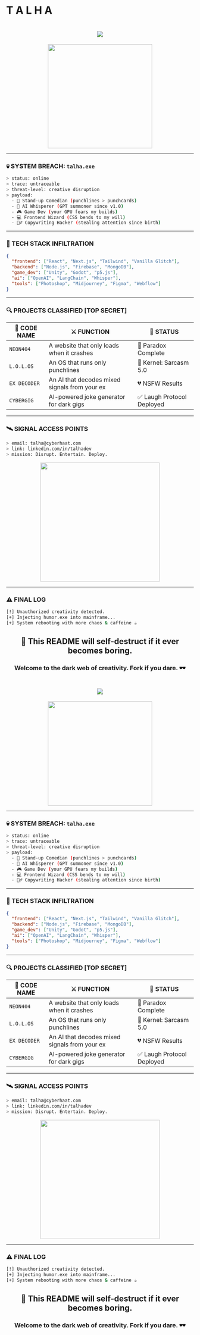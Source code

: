 <h1>
   T   A   L   H   A
</h1>


<h1 align="center">
  <img src="https://readme-typing-svg.demolab.com?font=Fira+Code&duration=4000&pause=1000&color=00FF00&center=true&vCenter=true&width=1000&lines=ACCESS+GRANTED...+Welcome+to+Talha's+Cyberverse;Injecting+Malware+Into+Mediocrity;Standup+Comedian+by+Day,+Code+Assassin+by+Night;Executing+Scripts,+Sniping+Bugs,+Summoning+AI+Demons"/>
</h1>

<p align="center">
  <img src="https://media.giphy.com/media/3o7abldj0b3rxrZUxW/giphy.gif" width="280"/>
</p>

---

### 💀 SYSTEM BREACH: `talha.exe`

```bash
> status: online
> trace: untraceable
> threat-level: creative disruption
> payload:
  - 🎤 Stand-up Comedian (punchlines > punchcards)
  - 🧠 AI Whisperer (GPT summoner since v1.0)
  - 🎮 Game Dev (your GPU fears my builds)
  - 💻 Frontend Wizard (CSS bends to my will)
  - 🕵️‍♂️ Copywriting Hacker (stealing attention since birth)
```

---

### 🔧 TECH STACK INFILTRATION

```json
{
  "frontend": ["React", "Next.js", "Tailwind", "Vanilla Glitch"],
  "backend": ["Node.js", "Firebase", "MongoDB"],
  "game_dev": ["Unity", "Godot", "p5.js"],
  "ai": ["OpenAI", "LangChain", "Whisper"],
  "tools": ["Photoshop", "Midjourney", "Figma", "Webflow"]
}
```

---

### 🔍 PROJECTS CLASSIFIED [TOP SECRET]

| 🧠 CODE NAME | ⚔️ FUNCTION | 🧪 STATUS |
|-------------|-------------|-----------|
| `NEON404`   | A website that only loads when it crashes | 🤯 Paradox Complete |
| `L.O.L.OS`  | An OS that runs only punchlines | 🎤 Kernel: Sarcasm 5.0 |
| `EX DECODER`| An AI that decodes mixed signals from your ex | 💔 NSFW Results |
| `CYBERGIG`  | AI-powered joke generator for dark gigs | ✅ Laugh Protocol Deployed |

---

### 🛰️ SIGNAL ACCESS POINTS

```bash
> email: talha@cyberhaat.com
> link: linkedin.com/in/talhadev
> mission: Disrupt. Entertain. Deploy.
```

<p align="center">
  <img src="https://media.giphy.com/media/3o7aD2saalBwwftBIY/giphy.gif" width="320"/>
</p>

---

### ⚠️ FINAL LOG

```bash
[!] Unauthorized creativity detected.
[+] Injecting humor.exe into mainframe...
[+] System rebooting with more chaos & caffeine ☕
```

<h2 align="center">🔐 This README will self-destruct if it ever becomes boring.</h2>

<h3 align="center">Welcome to the dark web of creativity. Fork if you dare. 🕶️</h3>


<h1 align="center">
  <img src="https://readme-typing-svg.demolab.com?font=Fira+Code&duration=4000&pause=1000&color=00FF00&center=true&vCenter=true&width=1000&lines=ACCESS+GRANTED...+Welcome+to+Talha's+Cyberverse;Injecting+Malware+Into+Mediocrity;Standup+Comedian+by+Day,+Code+Assassin+by+Night;Executing+Scripts,+Sniping+Bugs,+Summoning+AI+Demons"/>
</h1>

<p align="center">
  <img src="https://media.giphy.com/media/3o7abldj0b3rxrZUxW/giphy.gif" width="280"/>
</p>

---

### 💀 SYSTEM BREACH: `talha.exe`

```bash
> status: online
> trace: untraceable
> threat-level: creative disruption
> payload:
  - 🎤 Stand-up Comedian (punchlines > punchcards)
  - 🧠 AI Whisperer (GPT summoner since v1.0)
  - 🎮 Game Dev (your GPU fears my builds)
  - 💻 Frontend Wizard (CSS bends to my will)
  - 🕵️‍♂️ Copywriting Hacker (stealing attention since birth)
```

---

### 🔧 TECH STACK INFILTRATION

```json
{
  "frontend": ["React", "Next.js", "Tailwind", "Vanilla Glitch"],
  "backend": ["Node.js", "Firebase", "MongoDB"],
  "game_dev": ["Unity", "Godot", "p5.js"],
  "ai": ["OpenAI", "LangChain", "Whisper"],
  "tools": ["Photoshop", "Midjourney", "Figma", "Webflow"]
}
```

---

### 🔍 PROJECTS CLASSIFIED [TOP SECRET]

| 🧠 CODE NAME | ⚔️ FUNCTION | 🧪 STATUS |
|-------------|-------------|-----------|
| `NEON404`   | A website that only loads when it crashes | 🤯 Paradox Complete |
| `L.O.L.OS`  | An OS that runs only punchlines | 🎤 Kernel: Sarcasm 5.0 |
| `EX DECODER`| An AI that decodes mixed signals from your ex | 💔 NSFW Results |
| `CYBERGIG`  | AI-powered joke generator for dark gigs | ✅ Laugh Protocol Deployed |

---

### 🛰️ SIGNAL ACCESS POINTS

```bash
> email: talha@cyberhaat.com
> link: linkedin.com/in/talhadev
> mission: Disrupt. Entertain. Deploy.
```

<p align="center">
  <img src="https://media.giphy.com/media/3o7aD2saalBwwftBIY/giphy.gif" width="320"/>
</p>

---

### ⚠️ FINAL LOG

```bash
[!] Unauthorized creativity detected.
[+] Injecting humor.exe into mainframe...
[+] System rebooting with more chaos & caffeine ☕
```

<h2 align="center">🔐 This README will self-destruct if it ever becomes boring.</h2>

<h3 align="center">Welcome to the dark web of creativity. Fork if you dare. 🕶️</h3>
